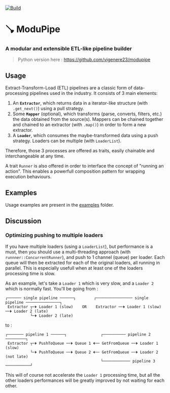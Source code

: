 [![Build](https://github.com/vigenere23/modupipe-rs/actions/workflows/build.yml/badge.svg)](https://github.com/vigenere23/modupipe-rs/actions/workflows/build.yml)

# 🪠 ModuPipe

### A modular and extensible ETL-like pipeline builder

> Python version here : <https://github.com/vigenere23/modupipe>

## Usage

Extract-Transform-Load (ETL) pipelines are a classic form of data-processing pipelines used in the industry. It consists of 3 main elements:

1. An **`Extractor`**, which returns data in a iterator-like structure (with `.get_next()`) using a pull strategy.
2. Some **`Mapper`** (optional), which transforms (parse, converts, filters, etc.) the data obtained from the source(s). Mappers can be chained together and chained to an extractor (with `.map()`) in order to form a new extractor.
3. A **`Loader`**, which consumes the maybe-transformed data using a push strategy. Loaders can be multiple (with `LoaderList`).

Therefore, those 3 processes are offered as traits, easily chainable and interchangeable at any time.

A trait `Runner` is also offered in order to interface the concept of "running an action". This enables a powerfull composition pattern for wrapping execution behaviours.

## Examples

Usage examples are present in the [examples](./examples) folder.

## Discussion

### Optimizing pushing to multiple loaders

If you have multiple loaders (using a `LoaderList`), but performance is a must, then you should use a multi-threading approach (with `runnner::ConcurrentRunner`), and push to 1 channel (queue) per loader. Each queue will then be extracted for each of the original loaders, all running in parallel. This is especially usefull when at least one of the loaders processing time is slow.

As an example, let's take a `Loader 1` which is very slow, and a `Loader 2` which is normally fast. You'll be going from :

```
┌────── single pipeline ──────┐        ┌──────────────── single pipeline ───────────────┐
 Extractor ┬─⏵ Loader 1 (slow)    OR    Extractor ──⏵ Loader 1 (slow) ──⏵ Loader 2 (late)
           └─⏵ Loader 2 (late)
```

to :

```
┌─────── pipeline 1 ──────┐               ┌────────── pipeline 2 ─────────┐
 Extractor ┬─⏵ PushToQueue ──⏵ Queue 1 ⏴── GetFromQueue ──⏵ Loader 1 (slow)
           └─⏵ PushToQueue ──⏵ Queue 2 ⏴── GetFromQueue ──⏵ Loader 2 (not late)
                                          └──────────── pipeline 3 ───────────┘
```

This will of course not accelerate the `Loader 1` processing time, but all the other loaders performances will be greatly improved by not waiting for each other.
